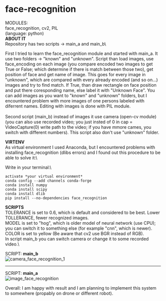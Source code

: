 # face-recognition

MODULES:\
face_recognition, cv2, PIL\
(language: python)
\
**ABOUT IT**\
Repository has two scripts -> main_a and main_b\

First I tried to learn the face_recognition module and started with main_a. It use two folders -> "known" and "unknown". Script than load images, use face_encoding on each image (you compare encoded two images to get True or False; which determine if there is match between those two), get position of face and get name of image. This goes for every image in "unknown", which are compared with every already encoded (and so on...) images and try to find match. If True, than draw rectangle on face position and put there coresponding name, else label it with "Unknown Face". You can add images as you want to "known" and "unknown" folders, but I encountered problem with more images of one persons labeled with diferrent names. Editing with images is done with PIL module.\
\
Second script (main_b) instead of images it use camera (open-cv module) (you can also use recorded video; you just insted of 0 in cap = VideoCapture(0) write path to the video; if you have mmore cames, you switch with different numbers). This script also don't use "unknown" folder.

**VIRTENV**\
As virtual environment I used Anaconda, but I encountered problems with installing face_recognition (dlibs errors) and I found out this procedure to be able to solve it:\

Write in your terminal:\
```
activate *your virtual environment*
conda config --add channels conda-forge
conda install numpy
conda install scipy
conda install dlib
pip install --no-dependencies face_recognition
```

**SCRIPTS**\
TOLERANCE is set to 0.6, which is default and considered to be best. Lower TOLLERANCE, fewer recognized images.\
MODEL is set to "hog", which is older model of neural network (use CPU); you can switch it to something else (for example "cnn", which is newer).\
COLOR is set to yellow (Be aware that cv2 use BGR instead of RGB).\
In script main_b you can switch camera or change it to some recorded video.\


SCRIPT: **main_b**\
![camera_face_recognition_1](https://user-images.githubusercontent.com/57571014/83691460-7e6d9180-a5f2-11ea-9fd5-9fa3f4709928.gif)


_______


SCRIPT: **main_a**\
![image_face_recognition](https://user-images.githubusercontent.com/57571014/83691620-c987a480-a5f2-11ea-85ae-79123c313367.gif)

Overall: I am happy with result and I am planning to implement this system to somewhere (propably on drone or different robot).
